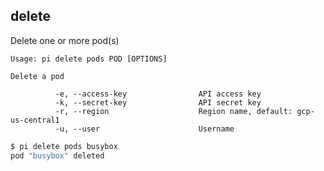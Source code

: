 delete
------------------------------
Delete one or more pod(s)

    Usage: pi delete pods POD [OPTIONS]

    Delete a pod

              -e, --access-key                API access key
              -k, --secret-key                API secret key
              -r, --region                    Region name, default: gcp-us-central1
              -u, --user                      Username

```sh
$ pi delete pods busybox
pod "busybox" deleted
```
